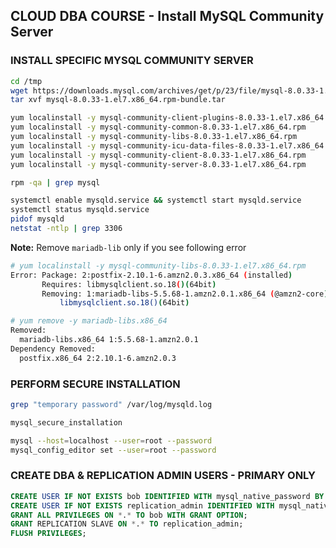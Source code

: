 ## CLOUD DBA COURSE - Install MySQL Community Server


### INSTALL SPECIFIC MYSQL COMMUNITY SERVER
```sh
cd /tmp
wget https://downloads.mysql.com/archives/get/p/23/file/mysql-8.0.33-1.el7.x86_64.rpm-bundle.tar
tar xvf mysql-8.0.33-1.el7.x86_64.rpm-bundle.tar

yum localinstall -y mysql-community-client-plugins-8.0.33-1.el7.x86_64.rpm
yum localinstall -y mysql-community-common-8.0.33-1.el7.x86_64.rpm
yum localinstall -y mysql-community-libs-8.0.33-1.el7.x86_64.rpm
yum localinstall -y mysql-community-icu-data-files-8.0.33-1.el7.x86_64.rpm
yum localinstall -y mysql-community-client-8.0.33-1.el7.x86_64.rpm
yum localinstall -y mysql-community-server-8.0.33-1.el7.x86_64.rpm

rpm -qa | grep mysql

systemctl enable mysqld.service && systemctl start mysqld.service
systemctl status mysqld.service
pidof mysqld
netstat -ntlp | grep 3306
```

**Note:** Remove `mariadb-lib` only if you see following error
```sh
# yum localinstall -y mysql-community-libs-8.0.33-1.el7.x86_64.rpm
Error: Package: 2:postfix-2.10.1-6.amzn2.0.3.x86_64 (installed)
       Requires: libmysqlclient.so.18()(64bit)
       Removing: 1:mariadb-libs-5.5.68-1.amzn2.0.1.x86_64 (@amzn2-core)
           libmysqlclient.so.18()(64bit)

# yum remove -y mariadb-libs.x86_64
Removed:
  mariadb-libs.x86_64 1:5.5.68-1.amzn2.0.1
Dependency Removed:
  postfix.x86_64 2:2.10.1-6.amzn2.0.3
```


### PERFORM SECURE INSTALLATION
```sh
grep "temporary password" /var/log/mysqld.log

mysql_secure_installation

mysql --host=localhost --user=root --password
mysql_config_editor set --user=root --password
```


### CREATE DBA & REPLICATION ADMIN USERS - PRIMARY ONLY
```sql
CREATE USER IF NOT EXISTS bob IDENTIFIED WITH mysql_native_password BY 'P@ssw0rd123';
CREATE USER IF NOT EXISTS replication_admin IDENTIFIED WITH mysql_native_password BY 'P@ssw0rd123';
GRANT ALL PRIVILEGES ON *.* TO bob WITH GRANT OPTION;
GRANT REPLICATION SLAVE ON *.* TO replication_admin;
FLUSH PRIVILEGES;
```
